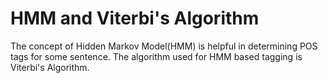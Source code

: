 # HMM and Viterbi's Algorithm

The concept of Hidden Markov Model(HMM) is helpful in determining POS tags for some sentence. The algorithm used for HMM based tagging is Viterbi's Algorithm.
